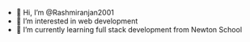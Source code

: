 - 👋 Hi, I’m @Rashmiranjan2001
- 👀 I’m interested in web development
- 🌱 I’m currently learning full stack development from Newton School


<!---
Rashmiranjan2001/Rashmiranjan2001 is a ✨ special ✨ repository because its `README.md` (this file) appears on your GitHub profile.
You can click the Preview link to take a look at your changes.
--->
